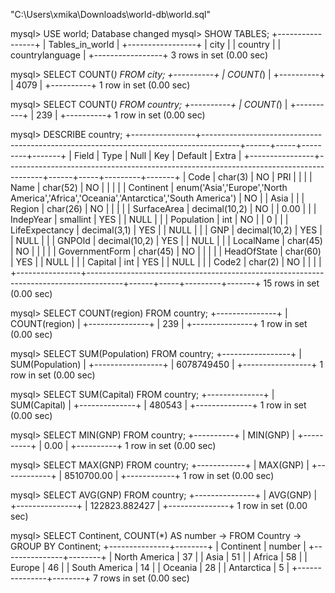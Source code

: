 "C:\Users\xmika\Downloads\world-db\world.sql" 

mysql> USE world;
Database changed
mysql> SHOW TABLES;
+-----------------+
| Tables_in_world |
+-----------------+
| city            |
| country         |
| countrylanguage |
+-----------------+
3 rows in set (0.00 sec)

mysql> SELECT COUNT(*) FROM city;
+----------+
| COUNT(*) |
+----------+
|     4079 |
+----------+
1 row in set (0.00 sec)

mysql> SELECT COUNT(*) FROM country;
+----------+
| COUNT(*) |
+----------+
|      239 |
+----------+
1 row in set (0.00 sec)

mysql> DESCRIBE country;
+----------------+---------------------------------------------------------------------------------------+------+-----+---------+-------+
| Field          | Type                                                                                  | Null | Key | Default | Extra |
+----------------+---------------------------------------------------------------------------------------+------+-----+---------+-------+
| Code           | char(3)                                                                               | NO   | PRI |         |       |
| Name           | char(52)                                                                              | NO   |     |         |       |
| Continent      | enum('Asia','Europe','North America','Africa','Oceania','Antarctica','South America') | NO   |     | Asia    |       |
| Region         | char(26)                                                                              | NO   |     |         |       |
| SurfaceArea    | decimal(10,2)                                                                         | NO   |     | 0.00    |       |
| IndepYear      | smallint                                                                              | YES  |     | NULL    |       |
| Population     | int                                                                                   | NO   |     | 0       |       |
| LifeExpectancy | decimal(3,1)                                                                          | YES  |     | NULL    |       |
| GNP            | decimal(10,2)                                                                         | YES  |     | NULL    |       |
| GNPOld         | decimal(10,2)                                                                         | YES  |     | NULL    |       |
| LocalName      | char(45)                                                                              | NO   |     |         |       |
| GovernmentForm | char(45)                                                                              | NO   |     |         |       |
| HeadOfState    | char(60)                                                                              | YES  |     | NULL    |       |
| Capital        | int                                                                                   | YES  |     | NULL    |       |
| Code2          | char(2)                                                                               | NO   |     |         |       |
+----------------+---------------------------------------------------------------------------------------+------+-----+---------+-------+
15 rows in set (0.00 sec)

mysql> SELECT COUNT(region) FROM country;
+---------------+
| COUNT(region) |
+---------------+
|           239 |
+---------------+
1 row in set (0.00 sec)

mysql> SELECT SUM(Population) FROM country;
+-----------------+
| SUM(Population) |
+-----------------+
|      6078749450 |
+-----------------+
1 row in set (0.00 sec)

mysql> SELECT SUM(Capital) FROM country;
+--------------+
| SUM(Capital) |
+--------------+
|       480543 |
+--------------+
1 row in set (0.00 sec)

mysql> SELECT MIN(GNP) FROM country;
+----------+
| MIN(GNP) |
+----------+
|     0.00 |
+----------+
1 row in set (0.00 sec)

mysql> SELECT MAX(GNP) FROM country; 
+------------+
| MAX(GNP)   |
+------------+
| 8510700.00 |
+------------+
1 row in set (0.00 sec)

mysql> SELECT AVG(GNP) FROM country; 
+---------------+
| AVG(GNP)      |
+---------------+
| 122823.882427 |
+---------------+
1 row in set (0.00 sec)

mysql> SELECT Continent, COUNT(*) AS number
    -> FROM Country
    -> GROUP BY Continent;
+---------------+--------+
| Continent     | number |
+---------------+--------+
| North America |     37 |
| Asia          |     51 |
| Africa        |     58 |
| Europe        |     46 |
| South America |     14 |
| Oceania       |     28 |
| Antarctica    |      5 |
+---------------+--------+
7 rows in set (0.00 sec)